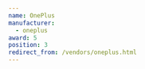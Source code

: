 ```yaml
---
name: OnePlus
manufacturer:
  - oneplus
award: 5
position: 3
redirect_from: /vendors/oneplus.html
---
```

